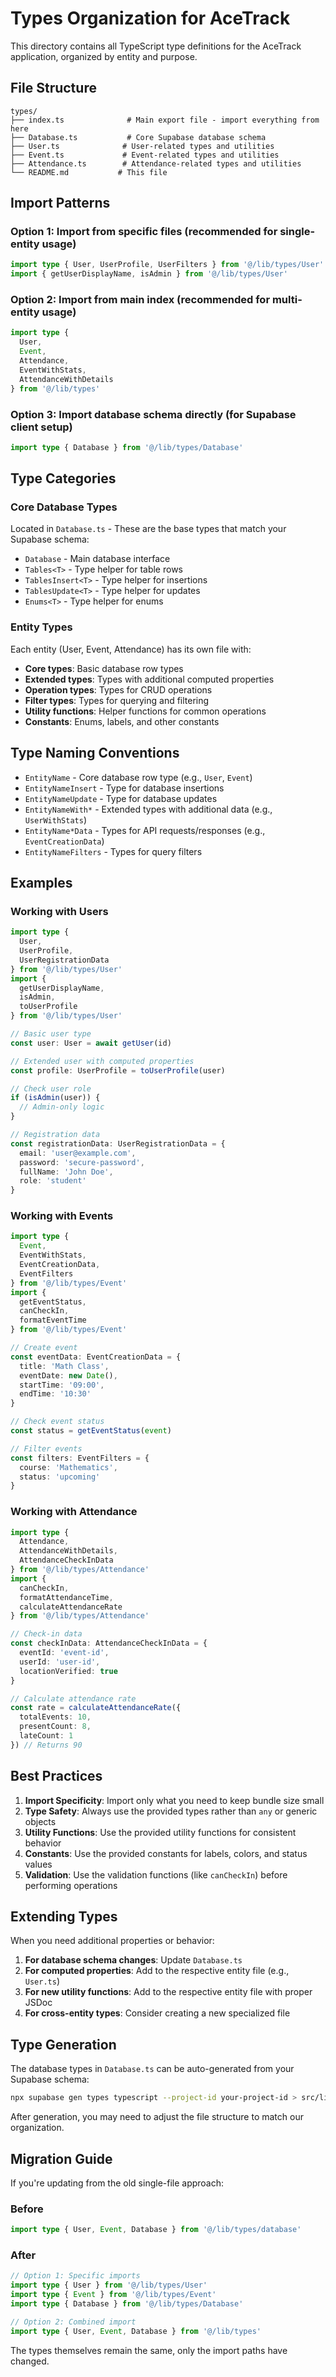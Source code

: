 # Types Organization for AceTrack

This directory contains all TypeScript type definitions for the AceTrack application, organized by entity and purpose.

## File Structure

```
types/
├── index.ts              # Main export file - import everything from here
├── Database.ts           # Core Supabase database schema
├── User.ts              # User-related types and utilities
├── Event.ts             # Event-related types and utilities
├── Attendance.ts        # Attendance-related types and utilities
└── README.md           # This file
```

## Import Patterns

### Option 1: Import from specific files (recommended for single-entity usage)
```typescript
import type { User, UserProfile, UserFilters } from '@/lib/types/User'
import { getUserDisplayName, isAdmin } from '@/lib/types/User'
```

### Option 2: Import from main index (recommended for multi-entity usage)
```typescript
import type { 
  User, 
  Event, 
  Attendance,
  EventWithStats,
  AttendanceWithDetails 
} from '@/lib/types'
```

### Option 3: Import database schema directly (for Supabase client setup)
```typescript
import type { Database } from '@/lib/types/Database'
```

## Type Categories

### Core Database Types
Located in `Database.ts` - These are the base types that match your Supabase schema:
- `Database` - Main database interface
- `Tables<T>` - Type helper for table rows
- `TablesInsert<T>` - Type helper for insertions
- `TablesUpdate<T>` - Type helper for updates
- `Enums<T>` - Type helper for enums

### Entity Types
Each entity (User, Event, Attendance) has its own file with:
- **Core types**: Basic database row types
- **Extended types**: Types with additional computed properties
- **Operation types**: Types for CRUD operations
- **Filter types**: Types for querying and filtering
- **Utility functions**: Helper functions for common operations
- **Constants**: Enums, labels, and other constants

## Type Naming Conventions

- `EntityName` - Core database row type (e.g., `User`, `Event`)
- `EntityNameInsert` - Type for database insertions
- `EntityNameUpdate` - Type for database updates
- `EntityNameWith*` - Extended types with additional data (e.g., `UserWithStats`)
- `EntityName*Data` - Types for API requests/responses (e.g., `EventCreationData`)
- `EntityNameFilters` - Types for query filters

## Examples

### Working with Users
```typescript
import type { 
  User, 
  UserProfile, 
  UserRegistrationData 
} from '@/lib/types/User'
import { 
  getUserDisplayName, 
  isAdmin, 
  toUserProfile 
} from '@/lib/types/User'

// Basic user type
const user: User = await getUser(id)

// Extended user with computed properties
const profile: UserProfile = toUserProfile(user)

// Check user role
if (isAdmin(user)) {
  // Admin-only logic
}

// Registration data
const registrationData: UserRegistrationData = {
  email: 'user@example.com',
  password: 'secure-password',
  fullName: 'John Doe',
  role: 'student'
}
```

### Working with Events
```typescript
import type { 
  Event, 
  EventWithStats, 
  EventCreationData,
  EventFilters 
} from '@/lib/types/Event'
import { 
  getEventStatus, 
  canCheckIn, 
  formatEventTime 
} from '@/lib/types/Event'

// Create event
const eventData: EventCreationData = {
  title: 'Math Class',
  eventDate: new Date(),
  startTime: '09:00',
  endTime: '10:30'
}

// Check event status
const status = getEventStatus(event)

// Filter events
const filters: EventFilters = {
  course: 'Mathematics',
  status: 'upcoming'
}
```

### Working with Attendance
```typescript
import type { 
  Attendance, 
  AttendanceWithDetails,
  AttendanceCheckInData 
} from '@/lib/types/Attendance'
import { 
  canCheckIn, 
  formatAttendanceTime,
  calculateAttendanceRate 
} from '@/lib/types/Attendance'

// Check-in data
const checkInData: AttendanceCheckInData = {
  eventId: 'event-id',
  userId: 'user-id',
  locationVerified: true
}

// Calculate attendance rate
const rate = calculateAttendanceRate({
  totalEvents: 10,
  presentCount: 8,
  lateCount: 1
}) // Returns 90
```

## Best Practices

1. **Import Specificity**: Import only what you need to keep bundle size small
2. **Type Safety**: Always use the provided types rather than `any` or generic objects
3. **Utility Functions**: Use the provided utility functions for consistent behavior
4. **Constants**: Use the provided constants for labels, colors, and status values
5. **Validation**: Use the validation functions (like `canCheckIn`) before performing operations

## Extending Types

When you need additional properties or behavior:

1. **For database schema changes**: Update `Database.ts`
2. **For computed properties**: Add to the respective entity file (e.g., `User.ts`)
3. **For new utility functions**: Add to the respective entity file with proper JSDoc
4. **For cross-entity types**: Consider creating a new specialized file

## Type Generation

The database types in `Database.ts` can be auto-generated from your Supabase schema:

```bash
npx supabase gen types typescript --project-id your-project-id > src/lib/types/Database.ts
```

After generation, you may need to adjust the file structure to match our organization.

## Migration Guide

If you're updating from the old single-file approach:

### Before
```typescript
import type { User, Event, Database } from '@/lib/types/database'
```

### After
```typescript
// Option 1: Specific imports
import type { User } from '@/lib/types/User'
import type { Event } from '@/lib/types/Event'
import type { Database } from '@/lib/types/Database'

// Option 2: Combined import
import type { User, Event, Database } from '@/lib/types'
```

The types themselves remain the same, only the import paths have changed.
